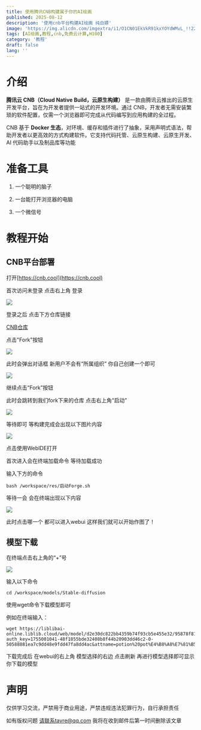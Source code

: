 ```yaml
---
title: 使用腾讯CNB构建属于你的AI绘画
published: 2025-08-12
description: '使用cnb平台构建AI绘画 纯白嫖'
image: 'https://img.alicdn.com/imgextra/i1/O1CN01EkVkR91kxYOYdWMvL_!!2215879134750-0-fleamarket.jpg'
tags: [AI绘画,教程,cnb,免费云计算,H100]
category: '教程'
draft: false 
lang: ''
---
```


# 介绍

**腾讯云 CNB（Cloud Native Build，云原生构建）** 是一款由腾讯云推出的云原生开发平台，旨在为开发者提供一站式的开发环境。通过 CNB，开发者无需安装繁琐的软件配置，仅需一个浏览器即可完成从代码编写到应用构建的全过程。

CNB 基于 **Docker 生态**，对环境、缓存和插件进行了抽象，采用声明式语法，帮助开发者以更高效的方式构建软件。它支持代码托管、云原生构建、云原生开发、AI 代码助手以及制品库等功能

# 准备工具

1. 一个聪明的脑子

2. 一台能打开浏览器的电脑

3. 一个微信号

# 教程开始

## CNB平台部署

打开[https://cnb.cool](https://cnb.cool)

首次访问未登录 点击右上角 登录

![](https://img.alicdn.com/imgextra/i2/O1CN01rkj1Ew1kxYOX3w7Hp_!!2215879134750-49-fleamarket.webp)



登录之后 点击下方仓库链接

[CNB仓库](https://cnb.cool/beilinmo/SD-WebUI_ForgeUI-EasyJoy)

点击"Fork"按钮

![](https://img.alicdn.com/imgextra/i2/O1CN01B5qA7H1kxYOX3tyGK_!!2215879134750-49-fleamarket.webp)

此时会弹出对话框 新用户不会有“所属组织” 你自己创建一个即可

![](https://img.alicdn.com/imgextra/i2/O1CN01BjSqPy1kxYOZlXlvc_!!2215879134750-49-fleamarket.webp)

继续点击“Fork”按钮

此时会跳转到我们fork下来的仓库 点击右上角“启动”

![](https://img.alicdn.com/imgextra/i3/O1CN01RRcygn1kxYOZAn5Gn_!!2215879134750-49-fleamarket.webp)

等待即可 等构建完成会出现以下图片内容

![](https://img.alicdn.com/imgextra/i4/O1CN01L4hBVF1kxYOSi2OyW_!!2215879134750-49-fleamarket.webp)

点击使用WebIDE打开

首次进入会在终端加载命令 等待加载成功

输入下方的命令

```
bash /workspace/res/启动Forge.sh
```

等待一会 会在终端出现以下内容

![](https://img.alicdn.com/imgextra/i2/O1CN012zTtbR1kxYOZlZ75O_!!2215879134750-49-fleamarket.webp)

此时点击哪一个 都可以进入webui 这样我们就可以开始作图了！



## 模型下载

在终端点击右上角的“+”号

![](https://img.alicdn.com/imgextra/i3/O1CN0166A4mj1kxYOSi0K4B_!!2215879134750-49-fleamarket.webp)

输入以下命令

```
cd /workspace/models/Stable-diffusion
```

使用wget命令下载模型即可

例如在终端输入：

```
wget https://liblibai-online.liblib.cloud/web/model/d2e30dc822bb4359b74f93cb5e455e32/95878f817cc37c557013662341ca02b991e4ff04ae33719345fd09cb1d22923a.safetensors?auth_key=1755001041-48f1855bde32408b8f44b20903dd46c2-0-50588881ea7c9dd48e9fdd47fa8dd4ac&attname=potion%20pot%E4%B8%A8%E7%81%B5%E8%8D%AF%E9%94%85_3.0.safetensors
```



下载完成后 在webui的右上角 模型选择的右边 点击刷新 再进行模型选择即可显示你下载的模型



# 声明

仅供学习交流，严禁用于商业用途，严禁违规违法犯罪行为，自行承担责任



如有版权问题 请联系tavre@qq.com 我将在收到邮件后第一时间删除该文章
